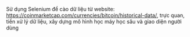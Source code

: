 Sử dụng Selenium để cào dữ liệu từ website: https://coinmarketcap.com/currencies/bitcoin/historical-data/, trực quan, tiền xử lý dữ liệu, xây dựng mô hình học máy học sâu và giao diện người dùng
